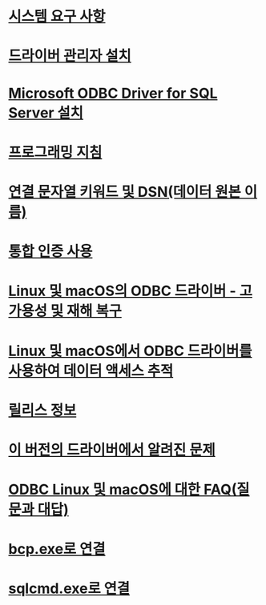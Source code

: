 # [시스템 요구 사항](system-requirements.md)
# [드라이버 관리자 설치](installing-the-driver-manager.md)
# [Microsoft ODBC Driver for SQL Server 설치](installing-the-microsoft-odbc-driver-for-sql-server.md)

# [프로그래밍 지침](programming-guidelines.md)
# [연결 문자열 키워드 및 DSN(데이터 원본 이름)](connection-string-keywords-and-data-source-names-dsns.md)
# [통합 인증 사용](using-integrated-authentication.md)

# [Linux 및 macOS의 ODBC 드라이버 - 고가용성 및 재해 복구](odbc-driver-on-linux-support-for-high-availability-disaster-recovery.md)
# [Linux 및 macOS에서 ODBC 드라이버를 사용하여 데이터 액세스 추적](data-access-tracing-with-the-odbc-driver-on-linux.md)

# [릴리스 정보](release-notes.md)
# [이 버전의 드라이버에서 알려진 문제](known-issues-in-this-version-of-the-driver.md)
# [ODBC Linux 및 macOS에 대한 FAQ(질문과 대답)](frequently-asked-questions-faq-for-odbc-linux.md)

# [bcp.exe로 연결](connecting-with-bcp.md)
# [sqlcmd.exe로 연결](connecting-with-sqlcmd.md)
